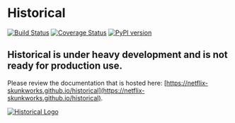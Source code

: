 # Historical
[![Build Status](https://travis-ci.org/Netflix-Skunkworks/historical.svg?branch=master)](https://travis-ci.org/Netflix-Skunkworks/historical)
[![Coverage Status](https://coveralls.io/repos/github/Netflix-Skunkworks/historical/badge.svg?branch=master)](https://coveralls.io/github/Netflix-Skunkworks/historical?branch=master)
[![PyPI version](https://badge.fury.io/py/historical.svg)](https://badge.fury.io/py/historical)

## Historical is under heavy development and is not ready for production use.

Please review the documentation that is hosted here: [https://netflix-skunkworks.github.io/historical](https://netflix-skunkworks.github.io/historical).

[![Historical Logo](mkdocs/docs/img/historical.jpg)](https://netflix-skunkworks.github.io/historical)
